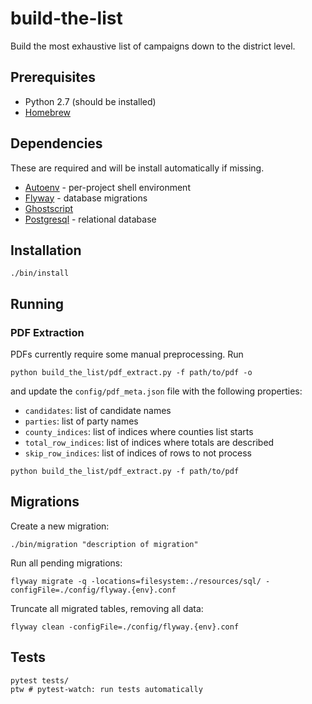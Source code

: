 # build-the-list

Build the most exhaustive list of campaigns down to the district level.

## Prerequisites

* Python 2.7 (should be installed)
* [Homebrew](https://brew.sh/)

## Dependencies

These are required and will be install automatically if missing.

* [Autoenv](https://github.com/kennethreitz/autoenv) - per-project shell environment
* [Flyway](https://flywaydb.org/) - database migrations
* [Ghostscript](https://www.ghostscript.com/)
* [Postgresql](https://www.postgresql.org/) - relational database

## Installation

```
./bin/install
```

## Running

### PDF Extraction

PDFs currently require some manual preprocessing. Run

```
python build_the_list/pdf_extract.py -f path/to/pdf -o
```

and update the `config/pdf_meta.json` file with the following properties:

* `candidates`: list of candidate names
* `parties`: list of party names
* `county_indices`: list of indices where counties list starts
* `total_row_indices`: list of indices where totals are described
* `skip_row_indices`: list of indices of rows to not process

```
python build_the_list/pdf_extract.py -f path/to/pdf
```

## Migrations

Create a new migration:

```
./bin/migration "description of migration"
```

Run all pending migrations:

```
flyway migrate -q -locations=filesystem:./resources/sql/ -configFile=./config/flyway.{env}.conf
```

Truncate all migrated tables, removing all data:

```
flyway clean -configFile=./config/flyway.{env}.conf
```

## Tests

```
pytest tests/
ptw # pytest-watch: run tests automatically
```
